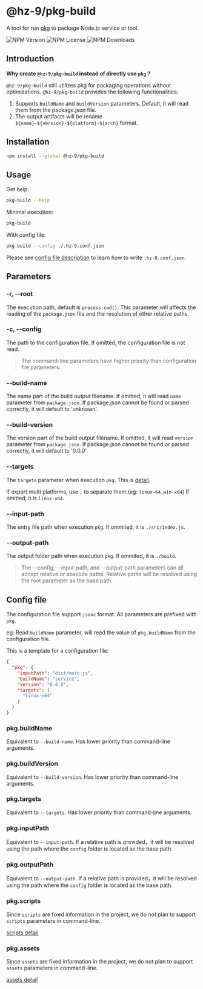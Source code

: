 # @hz-9/pkg-build

A tool for run [pkg] to package Node.js service or tool.

[pkg]: https://www.npmjs.com/package/pkg

![NPM Version][npm-version-url] ![NPM License][npm-license-url] ![NPM Downloads][npm-downloads-url]

[npm-version-url]:   https://img.shields.io/npm/v/@hz-9/pkg-build
[npm-license-url]:   https://img.shields.io/npm/l/@hz-9/pkg-build
[npm-downloads-url]: https://img.shields.io/npm/d18m/@hz-9/pkg-build

## Introduction

__Why create `@hz-9/pkg-build` instead of directly use `pkg` ?__

`@hz-9/pkg-build` still utilizes pkg for packaging operations without optimizations. `@hz-9/pkg-build` provides the following functionalities:

1. Supports `buildName` and `buildVersion` parameters. Default, it will read them from the package.json file.
2. The output artifacts will be rename `${name}-${version}-${platform}-${arch}` format.

## Installation

``` bash
npm install --global @hz-9/pkg-build
```

## Usage

Get help:

``` bash
pkg-build --help
```

Minimal execution:

``` bash
pkg-build
```

With config file:

``` bash
pkg-build --config ./.hz-9.conf.json
```

Please see [config file description](#config-file) to learn how to write `.hz-9.conf.json`.

## Parameters

### -r, --root

The execution path, default is `process.cwd()`. This parameter will affects the reading of the `package.json` file and the resolution of other relative paths.

### -c, --config

The path to the configuration file. If omitted, the configuration file is not read.

> The command-line parameters have higher priority than configuration file parameters.

### --build-name

The name part of the build output filename. If omitted, it will read `name` parameter from `package.json`.  If package.json cannot be found or parsed correctly, it will default to 'unknown'.

### --build-version

The version part of the build output filename. If omitted, it will read `version` parameter from `package.json`.  If package.json cannot be found or parsed correctly, it will default to '0.0.0'.

### --targets

The `targets` parameter when execution `pkg`. This is [detail](https://www.npmjs.com/package/pkg#targets).

If export multi platforms, use `,` to separate them.(eg: `linux-64,win-x64`) If omitted, it is `linux-x64`.

### --input-path

The entry file path when execution `pkg`. If ommited, it is `./src/index.js`.

### --output-path

The output folder path when execution `pkg`. If ommited, it is `./build`.

> The --config, --input-path, and --output-path parameters can all accept relative or absolute paths.
> Relative paths will be resolved using the root parameter as the base path.

## Config file

The configuration file support `jsonc` format. All parameters are prefixed with `pkg`.

eg: Read `buildName` parameter, will read the value of `pkg.buildName` from the configuration file.

This is a template for a configuration file:

``` json
{
  "pkg": {
    "inputPath": "dist/main.js",
    "buildName": "service",
    "version": "0.0.0",
    "targets": [
      "linux-x64"
    ]
  }
}

```

### pkg.buildName

Equivalent to `--build-name`. Has lower priority than command-line arguments.

### pkg.buildVersion

Equivalent to `--build-version`. Has lower priority than command-line arguments.

### pkg.targets

Equivalent to `--targets`. Has lower priority than command-line arguments.

### pkg.inputPath

Equivalent to `--input-path`. If a relative path is provided，it will be resolved using the path where the `config` folder is located as the base path.

### pkg.outputPath

Equivalent to `--output-path`. If a relative path is provided，it will be resolved using the path where the `config` folder is located as the base path.

### pkg.scripts

Since `scripts` are fixed information in the project, we do not plan to support `scripts` parameters in command-line.

[scripts detail](https://www.npmjs.com/package/pkg#assets)

### pkg.assets

Since `assets` are fixed information in the project, we do not plan to support `assets` parameters in command-line.

[assets detail](https://www.npmjs.com/package/pkg#assets)
